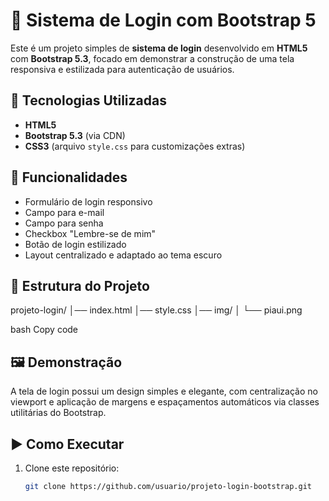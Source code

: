 # 🔐 Sistema de Login com Bootstrap 5

Este é um projeto simples de **sistema de login** desenvolvido em **HTML5** com **Bootstrap 5.3**, focado em demonstrar a construção de uma tela responsiva e estilizada para autenticação de usuários.

## 🚀 Tecnologias Utilizadas
- **HTML5**
- **Bootstrap 5.3** (via CDN)
- **CSS3** (arquivo `style.css` para customizações extras)

## 📌 Funcionalidades
- Formulário de login responsivo
- Campo para e-mail
- Campo para senha
- Checkbox "Lembre-se de mim"
- Botão de login estilizado
- Layout centralizado e adaptado ao tema escuro

## 📂 Estrutura do Projeto
projeto-login/
│── index.html
│── style.css
│── img/
│ └── piaui.png

bash
Copy code

## 🖼️ Demonstração
A tela de login possui um design simples e elegante, com centralização no viewport e aplicação de margens e espaçamentos automáticos via classes utilitárias do Bootstrap.

## ▶️ Como Executar
1. Clone este repositório:
   ```bash
   git clone https://github.com/usuario/projeto-login-bootstrap.git
